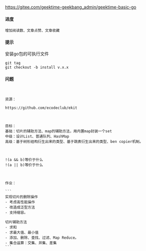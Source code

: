 https://gitee.com/geektime-geekbang_admin/geektime-basic-go



#### 进度

```
增加阅读数、文章点赞、文章收藏
```





#### 提示

安装go包的可执行文件

```
git tag
git checkout -b install v.x.x
```



#### 问题



````


资源：

https://github.com/ecodeclub/ekit



目标：
基础：切片的辅助方法、map的辅助方法，用内置map封装一个set
中级：设计List、普通队列、HashMap
高级：基于树形结构衍生出来的类型、基于跳表衍生出来的类型、ben copier机制。



!(a && b)等价于什么
!(a || b)等价于什么



作业：

```
实现切片的删除操作
- 考虑高性能操作
- 改造成泛型方法
- 支持缩容。

切片辅助方法
- 求和
- 求最大值、最小值
- 添加、删除、查找、过滤、Map Reduce。
- 集合运算：交集、并集、差集
```


````

